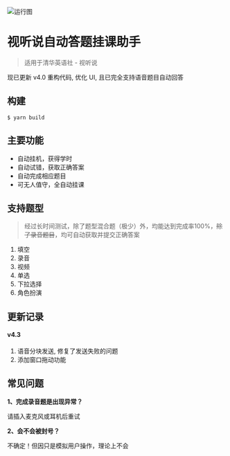 ![运行图](https://raw.githubusercontent.com/hyunsssssssss/ShiTingShuo/master/docs/pic_v4.png)

# 视听说自动答题挂课助手

> 适用于清华英语社 - 视听说

现已更新 v4.0 重构代码, 优化 UI, 且已完全支持语音题目自动回答

## 构建
```
$ yarn build
```

## 主要功能
- 自动挂机，获得学时
- 自动试错，获取正确答案
- 自动完成相应题目
- 可无人值守，全自动挂课

## 支持题型
> 经过长时间测试，除了题型混合题（极少）外，均能达到完成率100%，<del>除了录音题目</del>，均可自动获取并提交正确答案
1. 填空
2. 录音
3. 视频
4. 单选
5. 下拉选择
6. 角色扮演

## 更新记录

#### v4.3
1. 语音分块发送, 修复了发送失败的问题
2. 添加窗口拖动功能

## 常见问题

**1、完成录音题是出现异常？**

请插入麦克风或耳机后重试

**2、会不会被封号？**

不确定！但因只是模拟用户操作，理论上不会



